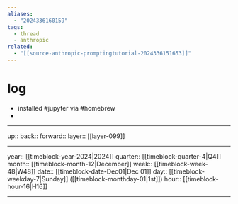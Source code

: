 ```yaml
---
aliases:
  - "2024336160159"
tags:
  - thread
  - anthropic
related:
  - "[[source-anthropic-promptingtutorial-2024336151653]]"
---
```


# log

- installed #jupyter via #homebrew
- 

***

up:: 
back:: 
forward:: 
layer:: [[layer-099]]

***

year:: [[timeblock-year-2024|2024]]
quarter:: [[timeblock-quarter-4|Q4]]
month:: [[timeblock-month-12|December]]
week:: [[timeblock-week-48|W48]]
date:: [[timeblock-date-Dec01|Dec 01]]
day:: [[timeblock-weekday-7|Sunday]] ([[timeblock-monthday-01|1st]])
hour:: [[timeblock-hour-16|H16]]

***
